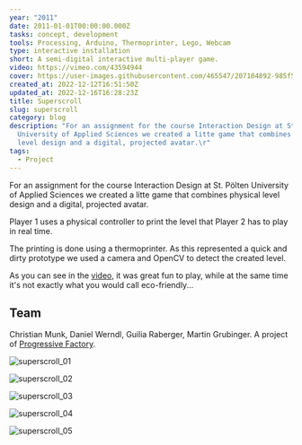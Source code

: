 ```yaml
---
year: "2011"
date: 2011-01-01T00:00:00.000Z
tasks: concept, development
tools: Processing, Arduino, Thermoprinter, Lego, Webcam
type: interactive installation
short: A semi-digital interactive multi-player game.
video: https://vimeo.com/43594944
cover: https://user-images.githubusercontent.com/465547/207104892-985f51eb-7283-47e3-8ed8-367270ff4040.jpg
created_at: 2022-12-12T16:51:50Z
updated_at: 2022-12-16T16:28:23Z
title: Superscroll
slug: superscroll
category: blog
description: "For an assignment for the course Interaction Design at St. Pölten
  University of Applied Sciences we created a litte game that combines physical
  level design and a digital, projected avatar.\r"
tags:
  - Project
---
```




For an assignment for the course Interaction Design at St. Pölten University of Applied Sciences we created a litte game that combines physical level design and a digital, projected avatar.

Player 1 uses a physical controller to print the level that Player 2 has to play in real time. 

The printing is done using a thermoprinter. As this represented a quick and dirty prototype we used a camera and OpenCV to detect the created level.

As you can see in the [video](https://vimeo.com/43594944), it was great fun to play, while at the same time it's not exactly what you would call eco-friendly...

## Team
Christian Munk, Daniel Werndl, Guilia Raberger, Martin Grubinger. A project of [Progressive Factory](http://www.progressivefactory.com/).

![superscroll_01](https://user-images.githubusercontent.com/465547/207104892-985f51eb-7283-47e3-8ed8-367270ff4040.jpg)

![superscroll_02](https://user-images.githubusercontent.com/465547/207104904-815fa9ad-f8b9-4710-838f-55d7484d0b6b.jpg)

![superscroll_03](https://user-images.githubusercontent.com/465547/207104912-47f3fef9-df60-45f7-88f5-79d0bd5d189b.jpg)

![superscroll_04](https://user-images.githubusercontent.com/465547/207104916-f345f0c2-eb10-4a0e-b96e-5f71c2efc1d6.jpg)

![superscroll_05](https://user-images.githubusercontent.com/465547/207104919-06f7e2e4-a47d-4d52-ba97-89da6f0a0c0b.jpg)

